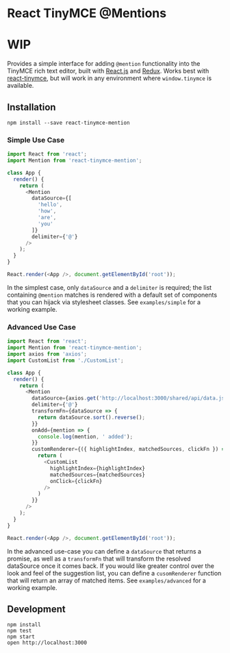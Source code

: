 # React TinyMCE @Mentions

# WIP

Provides a simple interface for adding `@mention` functionality into the TinyMCE rich text editor, built with [React.js](http://facebook.github.io/react/) and [Redux](https://github.com/gaearon/redux). Works best with [react-tinymce](https://github.com/mzabriskie/react-tinymce/tree/master), but will work in any environment where `window.tinymce` is available.  

## Installation
`npm install --save react-tinymce-mention`

### Simple Use Case
```javascript
import React from 'react';
import Mention from 'react-tinymce-mention';

class App {
  render() {
    return (
      <Mention
        dataSource={[
          'hello',
          'how',
          'are',
          'you'
        ]}
        delimiter={'@'}
      />
    );
  }
}

React.render(<App />, document.getElementById('root'));
```

In the simplest case, only `dataSource` and a `delimiter` is required; the list containing `@mention` matches is rendered with a default set of components that you can hijack via stylesheet classes. See `examples/simple` for a working example.

### Advanced Use Case
```javascript
import React from 'react';
import Mention from 'react-tinymce-mention';
import axios from 'axios';
import CustomList from './CustomList';

class App {
  render() {
    return (
      <Mention
        dataSource={axios.get('http://localhost:3000/shared/api/data.json')}
        delimiter={'@'}
        transformFn={dataSource => {
          return dataSource.sort().reverse();
        }}
        onAdd={mention => {
          console.log(mention, ' added');
        }}
        customRenderer={({ highlightIndex, matchedSources, clickFn }) => {
          return (
            <CustomList
              highlightIndex={highlightIndex}
              matchedSources={matchedSources}
              onClick={clickFn}
            />
          )
        }}
      />
    );
  }
}

React.render(<App />, document.getElementById('root'));
```

In the advanced use-case you can define a `dataSource` that returns a promise, as well as a `transformFn` that will transform the resolved dataSource once it comes back.  If you would like greater control over the look and feel of the suggestion list, you can define a `cusomRenderer` function that will return an array of matched items. See `examples/advanced` for a working example.

## Development

```
npm install
npm test
npm start
open http://localhost:3000
```
